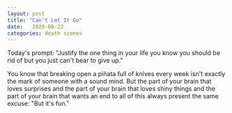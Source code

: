 ```yaml
---
layout: post
title: "Can't Let It Go"
date:   2020-08-22
categories: death scenes
---
```

Today's prompt: "Justify the one thing in your life you know you should be rid of but you just can't bear to give up."

You know that breaking open a piñata full of knives every week isn't exactly the mark of someone with a sound mind. But the part of your brain that loves surprises and the part of your brain that loves shiny things and the part of your brain that wants an end to all of this always present the same excuse: "But it's fun."
